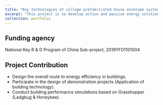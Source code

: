 ```yaml
---
title: "Key technologies of village prefabricated house envelope system and passive house"
excerpt: "This project is to develop active and passive energy solutions for two practical demonstration projects, aiming to achieve 90% energy savings with no more than 30% cost increment."
collection: portfolio
---
```


## Funding agency
National Key R & D Program of China Sub-project, 2019YFD1101004

## Project Contribution
* Design the overall route to energy efficiency in buildings.
* Participate in the design of demonstration projects (Application of building technology).
* Conduct building performance simulations based on Grasshopper (Ladgbug & Honeybee).

